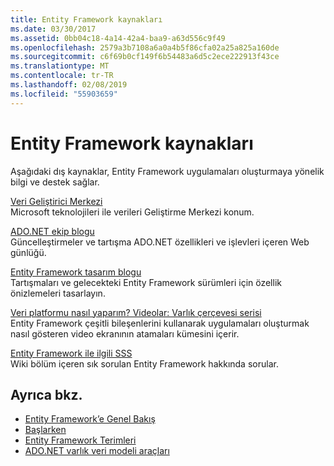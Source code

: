 ```yaml
---
title: Entity Framework kaynakları
ms.date: 03/30/2017
ms.assetid: 0bb04c18-4a14-42a4-baa9-a63d556c9f49
ms.openlocfilehash: 2579a3b7108a6a0a4b5f86cfa02a25a825a160de
ms.sourcegitcommit: c6f69b0cf149f6b54483a6d5c2ece222913f43ce
ms.translationtype: MT
ms.contentlocale: tr-TR
ms.lasthandoff: 02/08/2019
ms.locfileid: "55903659"
---
```

# <a name="entity-framework-resources"></a>Entity Framework kaynakları
Aşağıdaki dış kaynaklar, Entity Framework uygulamaları oluşturmaya yönelik bilgi ve destek sağlar.  
  
 [Veri Geliştirici Merkezi](https://go.microsoft.com/fwlink/?LinkId=213876)  
 Microsoft teknolojileri ile verileri Geliştirme Merkezi konum.  
  
 [ADO.NET ekip blogu](https://go.microsoft.com/fwlink/?LinkId=91905)  
 Güncelleştirmeler ve tartışma ADO.NET özellikleri ve işlevleri içeren Web günlüğü.  
  
 [Entity Framework tasarım blogu](https://go.microsoft.com/fwlink/?LinkId=186888)  
 Tartışmaları ve gelecekteki Entity Framework sürümleri için özellik önizlemeleri tasarlayın.  
  
 [Veri platformu nasıl yaparım? Videolar: Varlık çerçevesi serisi](https://go.microsoft.com/fwlink/?LinkId=124600)  
 Entity Framework çeşitli bileşenlerini kullanarak uygulamaları oluşturmak nasıl gösteren video ekranının atamaları kümesini içerir.  
  
 [Entity Framework ile ilgili SSS](https://social.technet.microsoft.com/wiki/contents/articles/3737.entity-framework-faq.aspx)  
 Wiki bölüm içeren sık sorulan Entity Framework hakkında sorular.  
  
## <a name="see-also"></a>Ayrıca bkz.
- [Entity Framework’e Genel Bakış](../../../../../docs/framework/data/adonet/ef/overview.md)
- [Başlarken](../../../../../docs/framework/data/adonet/ef/getting-started.md)
- [Entity Framework Terimleri](../../../../../docs/framework/data/adonet/ef/terminology.md)
- [ADO.NET varlık veri modeli araçları](https://docs.microsoft.com/previous-versions/dotnet/netframework-4.0/bb399249(v=vs.100))
